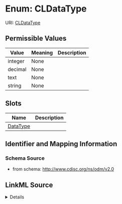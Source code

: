 # Enum: CLDataType



URI: [CLDataType](CLDataType)

## Permissible Values

| Value | Meaning | Description |
| --- | --- | --- |
| integer | None |  |
| decimal | None |  |
| text | None |  |
| string | None |  |




## Slots

| Name | Description |
| ---  | --- |
| [DataType](DataType.md) |  |






## Identifier and Mapping Information







### Schema Source


* from schema: http://www.cdisc.org/ns/odm/v2.0




## LinkML Source

<details>
```yaml
name: CLDataType
from_schema: http://www.cdisc.org/ns/odm/v2.0
rank: 1000
permissible_values:
  integer:
    text: integer
    is_a: CLDataType
  decimal:
    text: decimal
    is_a: CLDataType
  text:
    text: text
    is_a: CLDataType
  string:
    text: string
    is_a: CLDataType

```
</details>
